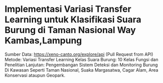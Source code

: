 # Implementasi Variasi Transfer Learning untuk Klasifikasi Suara Burung di Taman Nasional Way Kambas,Lampung

Sumber Data: https://xeno-canto.org/explore/api (Pull Request from API)
Metode: Variasi Transfer Learning
Kelas Suara Burung: 10 Kelas
Fungsi dan Penelitian Lanjutan: Pengembangan Sistem Deteksi dan Monitoring Burung Di Kawasan Seperti Taman Nasional, Suaka Margasatwa, Cagar Alam, Area Konservasi ataupun Geopark.
